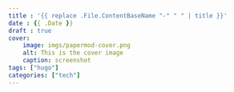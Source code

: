```yaml
---
title : '{{ replace .File.ContentBaseName "-" " " | title }}'
date : {{ .Date }}
draft : true
cover: 
    image: imgs/papermod-cover.png
    alt: This is the cover image
    caption: screenshot
tags: ["hugo"]
categories: ["tech"]
---
```

